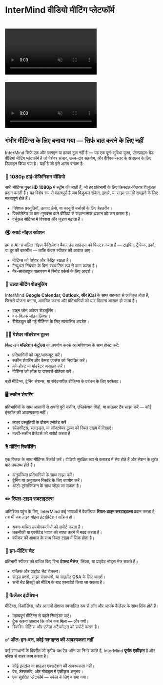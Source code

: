 # InterMind वीडियो मीटिंग प्लेटफॉर्म

<video  autoplay muted playsinline style="margin-top: 24px" class="light-only">
  <source src="/video-meeting-platform-1d.mp4" type="video/mp4">
</video>
<video  autoplay muted playsinline style="margin-top: 24px" class="dark-only">
  <source src="/video-meeting-platform-1l.mp4" type="video/mp4">
</video>

## गंभीर मीटिंग्स के लिए बनाया गया — सिर्फ बात करने के लिए नहीं

InterMind सिर्फ एक और प्लगइन या हल्का टूल नहीं है — यह एक पूर्ण-सुविधा युक्त, एंटरप्राइज़-ग्रेड वीडियो मीटिंग प्लेटफॉर्म है जो पेशेवर संचार, उच्च-दांव सहयोग, और वैश्विक-स्तर के संचालन के लिए डिज़ाइन किया गया है। यहाँ है जो इसे अलग बनाता है:

### 🎥 1080p हाई-डेफिनिशन वीडियो

सभी मीटिंग्स **फुल HD 1080p** में स्ट्रीम की जाती हैं, जो हर प्रतिभागी के लिए क्रिस्टल-क्लियर विज़ुअल प्रदान करती हैं। यह विशेष रूप से महत्वपूर्ण है जब विज़ुअल संकेत, इशारे, या साझा सामग्री समझने के लिए महत्वपूर्ण होते हैं।

- निवेशक प्रस्तुतियों, उत्पाद डेमो, या कानूनी चर्चाओं के लिए बेहतरीन।
- पिक्सेलेटेड या कम-गुणवत्ता वाले वीडियो से संज्ञानात्मक थकान को कम करता है।
- वर्चुअल सेटिंग्स में विश्वास और जुड़ाव बढ़ाता है।

### 🔇 स्मार्ट नॉइज़ सप्रेशन

हमारा AI-संचालित नॉइज़ कैंसिलेशन बैकग्राउंड साउंड्स को फिल्टर करता है — टाइपिंग, ट्रैफिक, इको, या दूर की बातचीत — ताकि केवल स्पीकर की आवाज़ आए।

- मीटिंग्स को पेशेवर और केंद्रित रखता है।
- मैन्युअल नियंत्रण के बिना स्वचालित रूप से काम करता है।
- गैर-साउंडप्रूफ वातावरण में रिमोट वर्कर्स के लिए आदर्श।

### 📅 उन्नत मीटिंग शेड्यूलिंग

InterMind **Google Calendar, Outlook, और iCal** के साथ सहजता से एकीकृत होता है, जिससे योजना बनाना, आमंत्रित करना और प्रतिभागियों को याद दिलाना आसान हो जाता है।

- टाइम ज़ोन अवेयर शेड्यूलिंग।
- वन-क्लिक जॉइन लिंक्स।
- रीशेड्यूल की गई मीटिंग्स के लिए स्वचालित अपडेट।

### 🧑‍⚖️ पेशेवर मॉडरेशन टूल्स

बिल्ट-इन **मॉडरेशन कंट्रोल्स** का उपयोग करके आत्मविश्वास के साथ होस्ट करें:

- प्रतिभागियों को म्यूट/अनम्यूट करें।
- स्क्रीन शेयरिंग और कैमरा एक्सेस को नियंत्रित करें।
- को-होस्ट या मॉडरेटर असाइन करें।
- मीटिंग्स को लॉक या पासवर्ड-प्रोटेक्ट करें।

बड़ी मीटिंग्स, ट्रेनिंग सेशन्स, या संवेदनशील ब्रीफिंग्स के प्रबंधन के लिए परफेक्ट।

### 🖥️ स्क्रीन शेयरिंग

प्रतिभागियों के साथ आसानी से अपनी पूरी स्क्रीन, एप्लिकेशन विंडो, या ब्राउज़र टैब साझा करें — कोई इंस्टॉल की आवश्यकता नहीं।

- लाइव प्रस्तुतियों के दौरान एनोटेट करें।
- स्प्रेडशीट्स, स्लाइड्स, या सॉफ्टवेयर टूल्स को रियल टाइम में दिखाएं।
- मल्टी-स्क्रीन प्रेज़ेंटर्स को सपोर्ट करता है।

### 🎙️ मीटिंग रिकॉर्डिंग

एक क्लिक के साथ मीटिंग्स रिकॉर्ड करें। वीडियो सुरक्षित रूप से क्लाउड में सेव होते हैं और सेशन के तुरंत बाद उपलब्ध होते हैं।

- अनुपस्थित प्रतिभागियों के साथ साझा करें।
- ट्रेनिंग या अनुपालन रिकॉर्ड के लिए उपयोग करें।
- ऑटो-ट्रांसक्रिप्शन के साथ जोड़ा जा सकता है।

### ✏️ रियल-टाइम सबटाइटल्स

अतिरिक्त पहुंच के लिए, InterMind कई भाषाओं में वैकल्पिक **रियल-टाइम सबटाइटल्स** प्रदान करता है, तब भी जब लाइव वॉइस इंटरप्रिटेशन सक्रिय हो।

- श्रवण-बाधित उपयोगकर्ताओं को सपोर्ट करता है।
- तकनीकी या एक्सेंटेड भाषण को स्पष्ट करने में मदद करता है।
- स्पीकर की आवाज़ के साथ रियल टाइम में सिंक होता है।

### 💬 इन-मीटिंग चैट

प्रतिभागी स्पीकर को बाधित किए बिना **टेक्स्ट मैसेज**, लिंक्स, या प्राइवेट नोट्स भेज सकते हैं।

- पब्लिक और प्राइवेट चैट विकल्प।
- साइड प्रश्नों, साझा संसाधनों, या साइलेंट Q&A के लिए आदर्श।
- सभी चैट हिस्ट्री को मीटिंग के बाद एक्सपोर्ट किया जा सकता है।

### 📆 कैलेंडर इंटीग्रेशन

मीटिंग्स, रिकॉर्डिंग्स, और आगामी सेशन्स स्वचालित रूप से लॉग और आपके कैलेंडर के साथ सिंक होते हैं।

- महत्वपूर्ण मीटिंग्स से पहले रिमाइंडर पाएं।
- ट्रैक करना आसान कि कौन कब मिला — और क्यों।
- रिकरिंग मीटिंग्स और एजेंडा अटैचमेंट्स को सपोर्ट करता है।

### ✅ ऑल-इन-वन, कोई प्लगइन्स की आवश्यकता नहीं

कई समाधानों के विपरीत जो तृतीय-पक्ष ऐड-ऑन पर निर्भर करते हैं, InterMind **पूर्णतः एकीकृत** है और बॉक्स से बाहर काम करता है।

- कोई इंस्टॉल या ब्राउज़र एक्सटेंशन की आवश्यकता नहीं।
- वेब, डेस्कटॉप, और मोबाइल में एकीकृत अनुभव।
- एक सुरक्षित प्लेटफॉर्म — स्केल के लिए बनाया गया।
